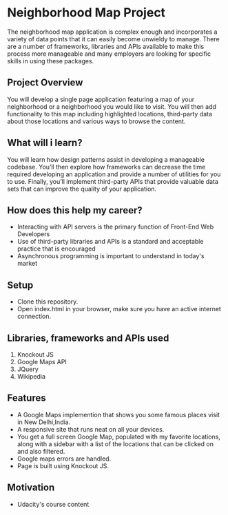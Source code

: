 # Neighborhood Map Project

The neighborhood map application is complex enough and incorporates a variety of data points that it can easily become unwieldy to manage. There are a number of frameworks, libraries and APIs available to make this process more manageable and many employers are looking for specific skills in using these packages.

## Project Overview

You will develop a single page application featuring a map of your neighborhood or a neighborhood you would like to visit. You will then add functionality to this map including highlighted locations, third-party data about those locations and various ways to browse the content.

## What will i learn?
You will learn how design patterns assist in developing a manageable codebase. You’ll then explore how frameworks can decrease the time required developing an application and provide a number of utilities for you to use. Finally, you’ll implement third-party APIs that provide valuable data sets that can improve the quality of your application.

## How does this help my career?
* Interacting with API servers is the primary function of Front-End Web Developers
* Use of third-party libraries and APIs is a standard and acceptable practice that is encouraged
* Asynchronous programming is important to understand in today's market

## Setup
* Clone this repository.
* Open index.html in your browser, make sure you have an active internet connection.<br>


## Libraries, frameworks and APIs used

1. Knockout JS<br>
2. Google Maps API<br>
3. JQuery<br>
4. Wikipedia <br>

## Features
* A Google Maps implemention that shows you some famous places visit in New Delhi,India.
* A responsive site that runs neat on all your devices.
* You get a full screen Google Map, populated with my favorite locations, along with a sidebar with a list of the locations that can be clicked on and also filtered.
* Google maps errors are handled.
* Page is built using Knockout JS.

## Motivation
* Udacity's course content
